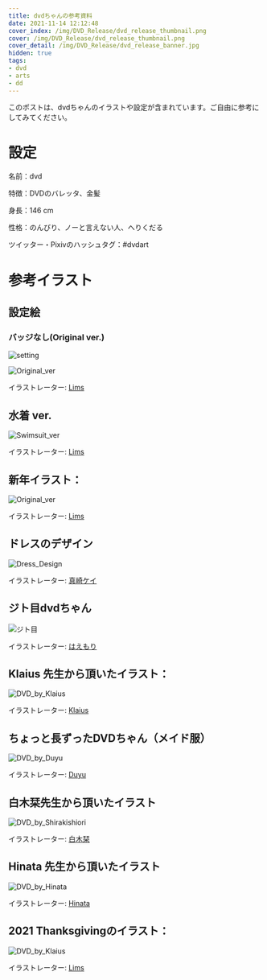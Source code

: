 ```yaml
---
title: dvdちゃんの参考資料
date: 2021-11-14 12:12:48
cover_index: /img/DVD_Release/dvd_release_thumbnail.png
cover: /img/DVD_Release/dvd_release_thumbnail.png
cover_detail: /img/DVD_Release/dvd_release_banner.jpg
hidden: true
tags:
- dvd
- arts
- dd
---
```


このポストは、dvdちゃんのイラストや設定が含まれています。ご自由に参考にしてみてください。

# 設定

名前：dvd

特徴：DVDのバレッタ、金髪

身長：146 cm

性格：のんびり、ノーと言えない人、へりくだる

ツイッター・Pixivのハッシュタグ：#dvdart

# 参考イラスト

## 設定絵

### バッジなし(Original ver.)

![setting](/img/setting_lite.png)

[//]: # (### バッジあり&#40;Alternative ver.&#41;)

[//]: # ()
[//]: # (![setting]&#40;/img/setting_mini.png&#41;)



![Original_ver](/img/DVD_Release/dvd_release.png)

イラストレーター: [Lims](https://www.pixiv.net/users/17325861)

## 水着 ver.

![Swimsuit_ver](/img/swimsuit/Swimsuit_dvd.png)

イラストレーター: [Lims](https://www.pixiv.net/users/17325861)

## 新年イラスト：

![Original_ver](/img/DVD_2022_New_Year/DVD_2022_New_Year.png)

イラストレーター: [Lims](https://www.pixiv.net/users/17325861)

## ドレスのデザイン

![Dress_Design](/img/DVD_by_MasakiKei/DressDesign.png)

イラストレーター: [真崎ケイ](https://twitter.com/masaki_kei)

## ジト目dvdちゃん

![ジト目](/img/DVD_by_Haemori/DVD_by_Haemori.png)

イラストレーター: [はえもり](https://twitter.com/haemori_ako)

## Klaius 先生から頂いたイラスト：

![DVD_by_Klaius](/img/DVD_by_Klaius/DVD_by_Klaius.png)

イラストレーター: [Klaius](https://twitter.com/Klaius)

## ちょっと長ずったDVDちゃん（メイド服）

![DVD_by_Duyu](/img/DVD_by_Duyu/DVD_by_Duyu.png)

イラストレーター: [Duyu](https://twitter.com/hd_1735)

## 白木栞先生から頂いたイラスト

![DVD_by_Shirakishiori](/img/DVD_by_Shirakishiori/DVD_by_Shirakishiori_2.png)

イラストレーター: [白木栞](https://twitter.com/shirakishiori)

## Hinata 先生から頂いたイラスト

![DVD_by_Hinata](/img/DVD_by_hinata/DVD_by_hinata.png)

イラストレーター: [Hinata](https://twitter.com/hinata_0423_)

## 2021 Thanksgivingのイラスト：

![DVD_by_Klaius](/img/DVD_Thanksgiving/DVD_Thanksgiving.png)

イラストレーター: [Lims](https://www.pixiv.net/users/17325861)
